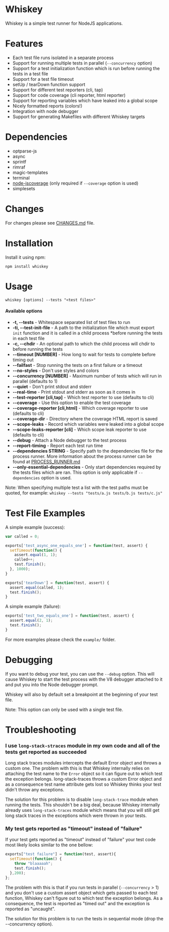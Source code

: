 Whiskey
=======

Whiskey is a simple test runner for NodeJS applications.

Features
========

* Each test file runs isolated in a separate process
* Support for running multiple tests in parallel (`--concurrency` option)
* Support for a test initialization function which is run before running the tests in a test file
* Support for a test file timeout
* setUp / tearDown function support
* Support for different test reporters (cli, tap)
* Support for code coverage (cli reporter, html reporter)
* Support for reporting variables which have leaked into a global scope
* Nicely formatted reports (colors!)
* Integration with node debugger
* Support for generating Makefiles with different Whiskey targets

Dependencies
===========

* optparse-js
* async
* sprintf
* rimraf
* magic-templates
* terminal
* [node-jscoverage](https://github.com/Kami/node-jscoverage) (only required if `--coverage` option is used)
* simplesets

Changes
=======

For changes please see [CHANGES.md](/cloudkick/whiskey/blob/master/CHANGES.md) file.

Installation
============

Install it using npm:
```
npm install whiskey
```

Usage
=====

    whiskey [options] --tests "<test files>"

#### Available options

 * **-t, --tests** - Whitespace separated list of test files to run
 * **-ti, --test-init-file** - A path to the initialization file which must export
 `init` function and it is called in a child process *before running the tests in
 each test file
 * **-c, --chdir** - An optional path to which the child process will chdir to before
 running the tests
 * **--timeout [NUMBER]** - How long to wait for tests to complete before timing
 out
 * **--failfast** - Stop running the tests on a first failure or a timeout
 * **--no-styles** - Don't use styles and colors
 * **--concurrency [NUMBER]** - Maximum number of tests which will run in parallel (defaults to 1)
 * **--quiet** - Don't print stdout and stderr
 * **--real-time** - Print stdout and stderr as soon as it comes in
 * **--test-reporter [cli,tap]** - Which test reporter to use (defaults to cli)
 * **--coverage** - Use this option to enable the test coverage
 * **--coverage-reporter [cli,html]** - Which coverage reporter to use (defaults to cli)
 * **--coverage-dir** - Directory where the coverage HTML report is saved
 * **--scope-leaks** - Record which variables were leaked into a global scope
 * **--scope-leaks-reporter [cli]** - Which scope leak reporter to use (defaults
   to cli)
 * **--debug** - Attach a Node debugger to the test process
 * **--report-timing** - Report each test run time
 * **--dependencies STRING** - Specify path to the dependencies file for the
   process runner. More information about the process runner can be found at
   [PROCESS_RUNNER.md](/cloudkick/whiskey/blob/master/PROCESS_RUNNER.md)
 * **--only-essential-dependencies** - Only start dependencies required by the tests
   files which are ran. This option is only applicable if `--dependencies` option
   is used.

Note: When specifying multiple test a list with the test paths must be quoted,
for example: `whiskey --tests "tests/a.js tests/b.js tests/c.js"`

Test File Examples
==================

A simple example (success):

``` javascript
var called = 0;

exports['test_async_one_equals_one'] = function(test, assert) {
  setTimeout(function() {
    assert.equal(1, 1);
    called++;
    test.finish();
  }, 1000);
}

exports['tearDown'] = function(test, assert) {
  assert.equal(called, 1);
  test.finish();
}
```

A simple example (failure):

``` javascript
exports['test_two_equals_one'] = function(test, assert) {
  assert.equal(2, 1);
  test.finish();
}
```

For more examples please check the `example/` folder.

Debugging
=========

If you want to debug your test, you can use the `--debug` option. This will
cause Whiskey to start the test process with the V8 debugger attached to it
and put you into the Node debugger prompt.

Whiskey will also by default set a breakpoint at the beginning of your test
file.

Note: This option can only be used with a single test file.

Troubleshooting
===============

### I use `long-stack-straces` module in my own code and all of the tests get reported as succeeded

Long stack traces modules intercepts the default Error object and throws a custom
one. The problem with this is that Whiskey internally relies on attaching the
test name to the `Error` object so it can figure out to which test the exception
belongs. long-stack-traces throws a custom Error object and as a consequence test
name attribute gets lost so Whiskey thinks your test didn't throw any exceptions.

The solution for this problem is to disable `long-stack-trace` module when running
the tests. This shouldn't be a big deal, because Whiskey internally already uses
`long-stack-traces` module which means that you will still get long stack traces
in the exceptions which were thrown in your tests.

### My test gets reported as "timeout" instead of "failure"

If your test gets reported as "timeout" instead of "failure" your test code most
likely looks similar to the one bellow:

```javascript
exports["test failure"] = function(test, assert){
  setTimeout(function() {
    throw "blaaaaah";
    test.finish();
  },200);
};
```

The problem with this is that if you run tests in parallel (`--concurrency` > 1)
and you don't use a custom assert object which gets passed to each test function,
Whiskey can't figure out to which test the exception belongs. As a consequence,
the test is reported as "timed out" and the exception is reported as "uncaught".

The solution for this problem is to run the tests in sequential mode (drop the
--concurrency option).
